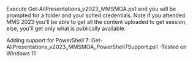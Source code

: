 Execute Get-AllPresentations_v2023_MMSMOA.ps1 and you will be prompted for a folder and your sched credentials. Note if you attended MMS 2023 you'll be able to get all the content uploaded to get session, else, you'll get only what is publically available.

Adding support for PowerShell 7: Get-AllPresentations_v2023_MMSMOA_PowerShell7Support.ps1
  -Tested on Windows 11
